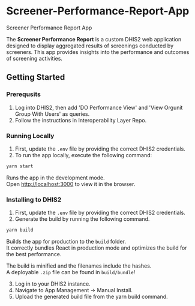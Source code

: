 # Screener-Performance-Report-App

Screener Performance Report App

The **Screener Performance Report** is a custom DHIS2 web application designed to display aggregated results of screenings conducted by screeners. This app provides insights into the performance and outcomes of screening activities.

## Getting Started

### Prerequsits

1. Log into DHIS2, then add 'DO Performance View' and 'View Orgunit Group With Users' as queries.
2. Follow the instructions in Interoperability Layer Repo.

### Running Locally

1. First, update the `.env` file by providing the correct DHIS2 credentials.
2. To run the app locally, execute the following command:

```bash
yarn start
```

Runs the app in the development mode.<br />
Open [http://localhost:3000](http://localhost:3000) to view it in the browser.

### Installing to DHIS2

1. First, update the `.env` file by providing the correct DHIS2 credentials.
2. Generate the build by running the following command.

```bash
yarn build
```

Builds the app for production to the `build` folder.<br />
It correctly bundles React in production mode and optimizes the build for the best performance.

The build is minified and the filenames include the hashes.<br />
A deployable `.zip` file can be found in `build/bundle`!

3. Log in to your DHIS2 instance.
4. Navigate to App Management -> Manual Install.
5. Upload the generated build file from the yarn build command.

